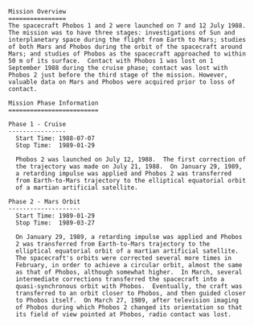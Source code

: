 
 
      Mission Overview
      ================
      The spacecraft Phobos 1 and 2 were launched on 7 and 12 July 1988.
      The mission was to have three stages: investigations of Sun and
      interplanetary space during the flight from Earth to Mars; studies
      of both Mars and Phobos during the orbit of the spacecraft around
      Mars; and studies of Phobos as the spacecraft approached to within
      50 m of its surface.  Contact with Phobos 1 was lost on 1
      September 1988 during the cruise phase; contact was lost with
      Phobos 2 just before the third stage of the mission. However,
      valuable data on Mars and Phobos were acquired prior to loss of
      contact.
 
      Mission Phase Information
      =========================
 
      Phase 1 - Cruise
      ----------------
        Start Time: 1988-07-07
        Stop Time:  1989-01-29
 
        Phobos 2 was launched on July 12, 1988.  The first correction of
        the trajectory was made on July 21, 1988.  On January 29, 1989,
        a retarding impulse was applied and Phobos 2 was transferred
        from Earth-to-Mars trajectory to the elliptical equatorial orbit
        of a martian artificial satellite.
 
      Phase 2 - Mars Orbit
      --------------------
        Start Time: 1989-01-29
        Stop Time:  1989-03-27
 
        On January 29, 1989, a retarding impulse was applied and Phobos
        2 was transferred from Earth-to-Mars trajectory to the
        elliptical equatorial orbit of a martian artificial satellite.
        The spacecraft's orbits were corrected several more times in
        February, in order to achieve a circular orbit, almost the same
        as that of Phobos, although somewhat higher.  In March, several
        intermediate corrections transferred the spacecraft into a
        quasi-synchronous orbit with Phobos.  Eventually, the craft was
        transferred to an orbit closer to Phobos, and then guided closer
        to Phobos itself.  On March 27, 1989, after television imaging
        of Phobos during which Phobos 2 changed its orientation so that
        its field of view pointed at Phobos, radio contact was lost.
        